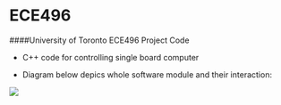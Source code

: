 ECE496
======

####University of Toronto ECE496 Project Code

* C++ code for controlling single board computer

* Diagram below depics whole software module and their interaction:

![](https://cloud.githubusercontent.com/assets/6539629/6889153/366ed6c8-d65e-11e4-82e5-a3c8abdc9635.png)
